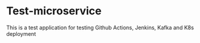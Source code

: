 # Test-microservice
This is a test application for testing Github Actions, Jenkins, Kafka and K8s deployment 
